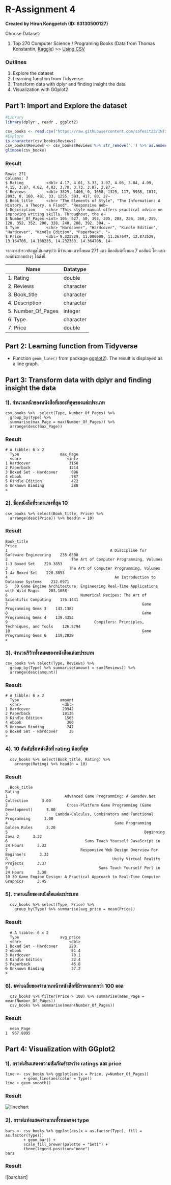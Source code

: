 # R-Assignment 4

**Created by Hirun Kongpetch (ID: 63130500127)**

Choose Dataset:
1. Top 270 Computer Science / Programing Books (Data from Thomas Konstantin, [Kaggle](https://www.kaggle.com/thomaskonstantin/top-270-rated-computer-science-programing-books)) >> [Using CSV](https://raw.githubusercontent.com/safesit23/INT214-Statistics/main/datasets/prog_book.csv)

### Outlines
1. Explore the dataset
2. Learning function from Tidyverse
3. Transform data with dplyr and finding insight the data
4. Visualization with GGplot2

## Part 1: Import and Explore the dataset

```R
#Library
library(dplyr , readr , ggplot2)

csv_books <- read.csv("https://raw.githubusercontent.com/safesit23/INT214-Statistics/main/datasets/prog_book.csv")
#Explore
is.character(csv_books$Reviews)
csv_books$Reviews <- csv_books$Reviews %>% str_remove(',') %>% as.numeric()
glimpse(csv_books)
```

### Result

```{R}
Rows: 271
Columns: 7
$ Rating          <dbl> 4.17, 4.01, 3.33, 3.97, 4.06, 3.84, 4.09, 4.15, 3.87, 4.62, 4.03, 3.78, 3.73, 3.87, 3.87,~
$ Reviews         <dbl> 3829, 1406, 0, 1658, 1325, 117, 5938, 1817, 2093, 0, 160, 481, 33, 1255, 593, 417, 80, 27~
$ Book_title      <chr> "The Elements of Style", "The Information: A History, a Theory, a Flood", "Responsive Web~
$ Description     <chr> "This style manual offers practical advice on improving writing skills. Throughout, the e~
$ Number_Of_Pages <int> 105, 527, 50, 393, 305, 288, 256, 368, 259, 128, 352, 352, 200, 328, 240, 288, 392, 304, ~
$ Type            <chr> "Hardcover", "Hardcover", "Kindle Edition", "Hardcover", "Kindle Edition", "Paperback", "~
$ Price           <dbl> 9.323529, 11.000000, 11.267647, 12.873529, 13.164706, 14.188235, 14.232353, 14.364706, 14~
```

จากการสำรวจข้อมูลได้ผลสรุปว่า มีจำนวนแถวทั้งหมด 271 แถว มีคอลัมน์ทั้งหมด 7 คอลัมน์ โดยแบ่งองค์ประกอบต่างๆ ได้ดังนี้

|      Name       | Datatype|
|-----------------|---------|
|1. Rating          |double   |
|2. Reviews         |character|
|3. Book_title      |character|
|4. Description     |character|
|5. Number_Of_Pages |integer  |
|6. Type            |character|
|7. Price           |double   |

## Part 2: Learning function from Tidyverse
- Function `geom_line()` from package [ggplot2](https://ggplot2.tidyverse.org/reference/geom_path.html?q=geom%20_%20line)). The result is displayed as a line graph.

## Part 3: Transform data with dplyr and finding insight the data

### 1). จำนวนหน้าของหนังสือที่เยอะที่สุดของแต่ะประเภท
```{R}
csv_books %>%  select(Type, Number_Of_Pages) %>% 
  group_by(Type) %>% 
  summarise(max_Page = max(Number_Of_Pages)) %>%
  arrange(desc(max_Page))
```
### Result
```{R}
# A tibble: 6 x 2
  Type                  max_Page
  <chr>                    <int>
1 Hardcover                 3168
2 Paperback                 1214
3 Boxed Set - Hardcover      896
4 ebook                      787
5 Kindle Edition             422
6 Unknown Binding            288
> 
```
### 2). ชื่อหนังสือที่ราคาแพงที่สุด 10
```{R}
csv_books %>% select(Book_title, Price) %>%
  arrange(desc(Price)) %>% head(n = 10)
```
### Result
```{R}
Book_title                                                                               Price                      
1                                             A Discipline for Software Engineering    235.6500
2                            The Art of Computer Programming, Volumes 1-3 Boxed Set    220.3853
3                           The Art of Computer Programming, Volumes 1-4a Boxed Set    220.3853
4                                               An Introduction to Database Systems    212.0971
5   3D Game Engine Architecture: Engineering Real-Time Applications with Wild Magic    203.1088
6                                Numerical Recipes: The Art of Scientific Computing    176.1441
7                                                           Game Programming Gems 3    143.1382
8                                                           Game Programming Gems 4    139.4353
9                                      Compilers: Principles, Techniques, and Tools    126.5794
10                                                          Game Programming Gems 6    119.2029
> 
```

### 3). จำนวนรีวิวทั้งหมดของหนังสือแต่ละประเภท
```{R}
csv_books %>% select(Type, Reviews) %>%
  group_by(Type) %>% summarise(amount = sum(Reviews)) %>%
  arrange(desc(amount))
```
### Result
```{R}
# A tibble: 6 x 2
  Type                  amount
  <chr>                  <dbl>
1 Hardcover              29942
2 Paperback              18136
3 Kindle Edition          1565
4 ebook                    360
5 Unknown Binding          247
6 Boxed Set - Hardcover     36
> 
```

### 4). 10 อันดับชื่อหนังสือที่ rating น้อยที่สุด
```{R}
  csv_books %>% select(Book_title, Rating) %>%
    arrange(Rating) %>% head(n = 10)
```
### Result
```{R}
  Book_title                                                                      Rating
1                         Advanced Game Programming: A Gamedev.Net Collection      3.00
2                          Cross-Platform Game Programming (Game Development)      3.00
3                     Lambda-Calculus, Combinators and Functional Programming      3.00
4                                               Game Programming Golden Rules      3.20
5                                                            Beginning Java 2      3.22
6                                  Sams Teach Yourself JavaScript in 24 Hours      3.32
7                                Responsive Web Design Overview For Beginners      3.33
8                                              Unity Virtual Reality Projects      3.37
9                                        Sams Teach Yourself Perl in 24 Hours      3.38
10 3D Game Engine Design: A Practical Approach to Real-Time Computer Graphics      3.45
```

### 5). ราคาเฉลี่ยของหนังสือแต่ละประเภท
```{R}
  csv_books %>% select(Type, Price) %>%
    group_by(Type) %>% summarise(avg_price = mean(Price))
```
### Result
```{R}
  # A tibble: 6 x 2
  Type                  avg_price
  <chr>                     <dbl>
1 Boxed Set - Hardcover     220. 
2 ebook                      51.4
3 Hardcover                  70.1
4 Kindle Edition             32.4
5 Paperback                  45.8
6 Unknown Binding            37.2
> 
```

### 6). #ค่าเฉลี่ยของจำนวนหน้าหนังสือที่มีราคามากกว่า 100 ดอล
```{R}
  csv_books %>% filter(Price > 100) %>% summarise(mean_Page = mean(Number_Of_Pages))
  csv_books %>% summarise(mean(Number_Of_Pages))
```
### Result
```{R}
  mean_Page
1  967.8095 
```
## Part 4: Visualization with GGplot2

### 1). กราฟเส้นแสดงความสัมภัณธ์ระหว่าง ratings และ price
```{R}
line <- csv_books %>% ggplot(aes(x = Price, y=Number_Of_Pages)) 
        + geom_line(aes(color = Type))
line + geom_smooth()
```
### Result 
![linechart](./chart/pieChart01.png)

### 2). กราฟแท่งแสดงจำนวนทั้งหมดของ type 
```{R}
bars <- csv_books %>% ggplot(aes(x = as.factor(Type), fill = as.factor(Type))) 
        + geom_bar() +
        scale_fill_brewer(palette = "Set1") +
        theme(legend.position="none")
bars
```

### Result
![barchart]
